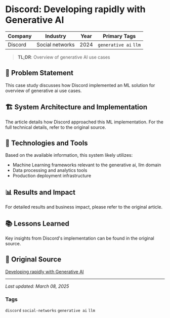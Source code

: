 # Discord: Developing rapidly with Generative AI

| Company | Industry | Year | Primary Tags | 
|---------|----------|------|--------------|
| Discord | Social networks | 2024 | `generative ai` `llm` |

> **TL;DR**: Overview of generative AI use cases

## 📝 Problem Statement

This case study discusses how Discord implemented an ML solution for overview of generative ai use cases.

## 🏗️ System Architecture and Implementation

The article details how Discord approached this ML implementation. For the full technical details, refer to the original source.

## 🔧 Technologies and Tools

Based on the available information, this system likely utilizes:

- Machine Learning frameworks relevant to the generative ai, llm domain
- Data processing and analytics tools
- Production deployment infrastructure

## 📊 Results and Impact

For detailed results and business impact, please refer to the original article.

## 📚 Lessons Learned

Key insights from Discord's implementation can be found in the original source.

## 🔗 Original Source

[Developing rapidly with Generative AI](https://discord.com/blog/developing-rapidly-with-generative-ai)

---

*Last updated: March 08, 2025*

### Tags

`discord` `social-networks` `generative ai` `llm`
